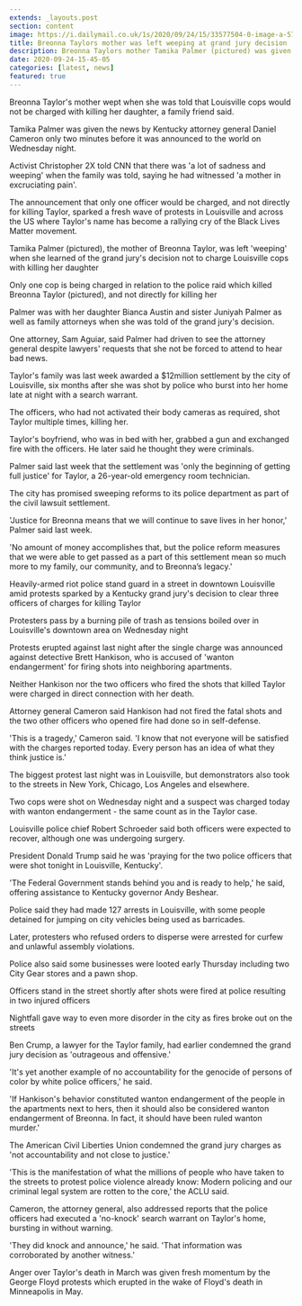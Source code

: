 ```yaml
---
extends: _layouts.post
section: content
image: https://i.dailymail.co.uk/1s/2020/09/24/15/33577504-0-image-a-57_1600958102761.jpg 
title: Breonna Taylors mother was left weeping at grand jury decision 
description: Breonna Taylors mother Tamika Palmer (pictured) was given the news by Kentucky attorney general Daniel Cameron only two minutes before it was announced to the world on Wednesday night. 
date: 2020-09-24-15-45-05 
categories: [latest, news] 
featured: true 
--- 
```

Breonna Taylor's mother wept when she was told that Louisville cops would not be charged with killing her daughter, a family friend said. 

Tamika Palmer was given the news by Kentucky attorney general Daniel Cameron only two minutes before it was announced to the world on Wednesday night. 

Activist Christopher 2X told CNN that there was 'a lot of sadness and weeping' when the family was told, saying he had witnessed 'a mother in excruciating pain'.  

The announcement that only one officer would be charged, and not directly for killing Taylor, sparked a fresh wave of protests in Louisville and across the US where Taylor's name has become a rallying cry of the Black Lives Matter movement. 

Tamika Palmer (pictured), the mother of Breonna Taylor, was left 'weeping' when she learned of the grand jury's decision not to charge Louisville cops with killing her daughter 

Only one cop is being charged in relation to the police raid which killed Breonna Taylor (pictured), and not directly for killing her 

Palmer was with her daughter Bianca Austin and sister Juniyah Palmer as well as family attorneys when she was told of the grand jury's decision.  

One attorney, Sam Aguiar, said Palmer had driven to see the attorney general despite lawyers' requests that she not be forced to attend to hear bad news. 

Taylor's family was last week awarded a $12million settlement by the city of Louisville, six months after she was shot by police who burst into her home late at night with a search warrant. 

The officers, who had not activated their body cameras as required, shot Taylor multiple times, killing her.  

Taylor's boyfriend, who was in bed with her, grabbed a gun and exchanged fire with the officers. He later said he thought they were criminals. 

Palmer said last week that the settlement was 'only the beginning of getting full justice' for Taylor, a 26-year-old emergency room technician. 

The city has promised sweeping reforms to its police department as part of the civil lawsuit settlement. 

'Justice for Breonna means that we will continue to save lives in her honor,' Palmer said last week. 

'No amount of money accomplishes that, but the police reform measures that we were able to get passed as a part of this settlement mean so much more to my family, our community, and to Breonna’s legacy.'  

Heavily-armed riot police stand guard in a street in downtown Louisville amid protests sparked by a Kentucky grand jury's decision to clear three officers of charges for killing Taylor

 Protesters pass by a burning pile of trash as tensions boiled over in Louisville's downtown area on Wednesday night

Protests erupted against last night after the single charge was announced against detective Brett Hankison, who is accused of 'wanton endangerment' for firing shots into neighboring apartments.  

Neither Hankison nor the two officers who fired the shots that killed Taylor were charged in direct connection with her death.  

Attorney general Cameron said Hankison had not fired the fatal shots and the two other officers who opened fire had done so in self-defense. 

'This is a tragedy,' Cameron said. 'I know that not everyone will be satisfied with the charges reported today. Every person has an idea of what they think justice is.' 

The biggest protest last night was in Louisville, but demonstrators also took to the streets in New York, Chicago, Los Angeles and elsewhere. 

Two cops were shot on Wednesday night and a suspect was charged today with wanton endangerment - the same count as in the Taylor case. 

Louisville police chief Robert Schroeder said both officers were expected to recover, although one was undergoing surgery. 

President Donald Trump said he was 'praying for the two police officers that were shot tonight in Louisville, Kentucky'. 

'The Federal Government stands behind you and is ready to help,' he said, offering assistance to Kentucky governor Andy Beshear.  

Police said they had made 127 arrests in Louisville, with some people detained for jumping on city vehicles being used as barricades.   

Later, protesters who refused orders to disperse were arrested for curfew and unlawful assembly violations.

Police also said some businesses were looted early Thursday including two City Gear stores and a pawn shop.  

Officers stand in the street shortly after shots were fired at police resulting in two injured officers

Nightfall gave way to even more disorder in the city as fires broke out on the streets 

Ben Crump, a lawyer for the Taylor family, had earlier condemned the grand jury decision as 'outrageous and offensive.'   

'It's yet another example of no accountability for the genocide of persons of color by white police officers,' he said.  

'If Hankison's behavior constituted wanton endangerment of the people in the apartments next to hers, then it should also be considered wanton endangerment of Breonna. In fact, it should have been ruled wanton murder.'

The American Civil Liberties Union condemned the grand jury charges as 'not accountability and not close to justice.' 

'This is the manifestation of what the millions of people who have taken to the streets to protest police violence already know: Modern policing and our criminal legal system are rotten to the core,' the ACLU said.

Cameron, the attorney general, also addressed reports that the police officers had executed a 'no-knock' search warrant on Taylor's home, bursting in without warning.

'They did knock and announce,' he said. 'That information was corroborated by another witness.'

Anger over Taylor's death in March was given fresh momentum by the George Floyd protests which erupted in the wake of Floyd's death in Minneapolis in May.    

